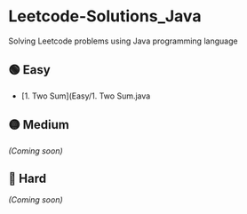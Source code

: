 # Leetcode-Solutions_Java
Solving Leetcode problems using Java programming language 


## 🟢 Easy
- [1. Two Sum](Easy/1. Two Sum.java

## 🟡 Medium
*(Coming soon)*


## 🔴 Hard
*(Coming soon)*

